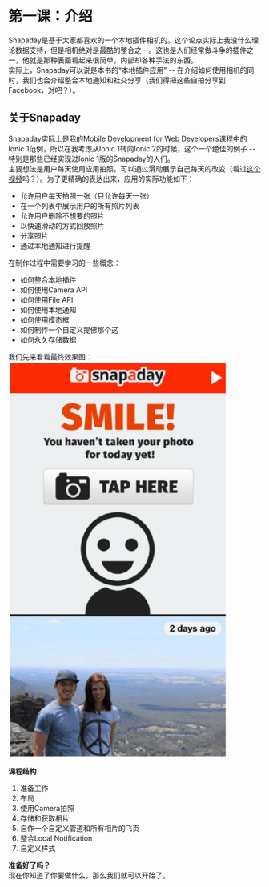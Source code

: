 # 第一课：介绍
  
Snapaday是基于大家都喜欢的一个本地插件相机的。这个论点实际上我没什么理论数据支持，但是相机绝对是最酷的整合之一。这也是人们经常做斗争的插件之一，他就是那种表面看起来很简单，内部却各种手法的东西。  
实际上，Snapaday可以说是本书的“本地插件应用” -- 在介绍如何使用相机的同时，我们也会介绍整合本地通知和社交分享（我们得把这些自拍分享到Facebook，对吧？）。  
  
## 关于Snapaday
Snapaday实际上是我的[Mobile Development for Web Developers](https://www.joshmorony.com/mobile-development-for-web-developers/)课程中的Ionic 1范例，所以在我考虑从Ionic 1转向Ionic 2的时候，这个一个绝佳的例子 -- 特别是那些已经实现过Ionic 1版的Snapaday的人们。  
主要想法是用户每天使用应用拍照，可以通过滑动展示自己每天的改变（看过[这个视频](https://www.youtube.com/watch?v=6B26asyGKDo)吗？）。为了更精确的表达出来，应用的实际功能如下：
* 允许用户每天拍照一张（只允许每天一张）
* 在一个列表中展示用户的所有照片列表
* 允许用户删除不想要的照片
* 以快速滑动的方式回放照片
* 分享照片
* 通过本地通知进行提醒
  
在制作过程中需要学习的一些概念：
* 如何整合本地插件
* 如何使用Camera API
* 如何使用File API
* 如何使用本地通知
* 如何使用模态框
* 如何制作一个自定义提佛那个这
* 如何永久存储数据

我们先来看看最终效果图：  
![效果图](/imgs/4.1.1.jpg)  
  
**课程结构**
1. 准备工作
2. 布局
3. 使用Camera拍照
4. 存储和获取相片
5. 自作一个自定义管道和所有相片的飞页
6. 整合Local Notification
7. 自定义样式

**准备好了吗？**  
现在你知道了你要做什么，那么我们就可以开始了。